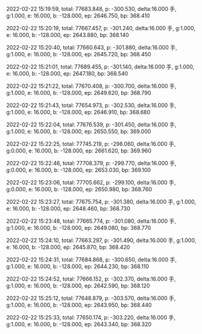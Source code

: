2022-02-22 15:19:59, total: 77683.848, p: -300.530, delta:16.000 手, g:1.000, e: 16.000, b: -128.000, ep: 2646.750, bp: 368.410

2022-02-22 15:20:19, total: 77667.457, p: -301.240, delta:16.000 手, g:1.000, e: 16.000, b: -128.000, ep: 2643.880, bp: 368.140

2022-02-22 15:20:40, total: 77660.643, p: -301.880, delta:16.000 手, g:1.000, e: 16.000, b: -128.000, ep: 2645.720, bp: 368.450

2022-02-22 15:21:01, total: 77689.455, p: -301.140, delta:16.000 手, g:1.000, e: 16.000, b: -128.000, ep: 2647.180, bp: 368.540

2022-02-22 15:21:22, total: 77670.408, p: -300.700, delta:16.000 手, g:1.000, e: 16.000, b: -128.000, ep: 2649.620, bp: 368.790

2022-02-22 15:21:43, total: 77654.973, p: -302.530, delta:16.000 手, g:1.000, e: 16.000, b: -128.000, ep: 2646.910, bp: 368.680

2022-02-22 15:22:04, total: 77676.539, p: -301.450, delta:16.000 手, g:1.000, e: 16.000, b: -128.000, ep: 2650.550, bp: 369.000

2022-02-22 15:22:25, total: 77745.219, p: -298.060, delta:16.000 手, g:0.000, e: 16.000, b: -128.000, ep: 2661.620, bp: 369.960

2022-02-22 15:22:46, total: 77708.379, p: -299.770, delta:16.000 手, g:0.000, e: 16.000, b: -128.000, ep: 2653.030, bp: 369.100

2022-02-22 15:23:06, total: 77705.662, p: -299.100, delta:16.000 手, g:0.000, e: 16.000, b: -128.000, ep: 2650.980, bp: 368.760

2022-02-22 15:23:27, total: 77675.754, p: -301.380, delta:16.000 手, g:1.000, e: 16.000, b: -128.000, ep: 2648.460, bp: 368.730

2022-02-22 15:23:48, total: 77665.774, p: -301.080, delta:16.000 手, g:1.000, e: 16.000, b: -128.000, ep: 2649.080, bp: 368.770

2022-02-22 15:24:10, total: 77663.297, p: -301.490, delta:16.000 手, g:1.000, e: 16.000, b: -128.000, ep: 2645.870, bp: 368.420

2022-02-22 15:24:31, total: 77684.868, p: -300.650, delta:16.000 手, g:1.000, e: 16.000, b: -128.000, ep: 2644.230, bp: 368.110

2022-02-22 15:24:52, total: 77666.152, p: -302.370, delta:16.000 手, g:1.000, e: 16.000, b: -128.000, ep: 2642.590, bp: 368.120

2022-02-22 15:25:12, total: 77648.879, p: -303.570, delta:16.000 手, g:1.000, e: 16.000, b: -128.000, ep: 2643.950, bp: 368.440

2022-02-22 15:25:33, total: 77650.174, p: -303.220, delta:16.000 手, g:1.000, e: 16.000, b: -128.000, ep: 2643.340, bp: 368.320